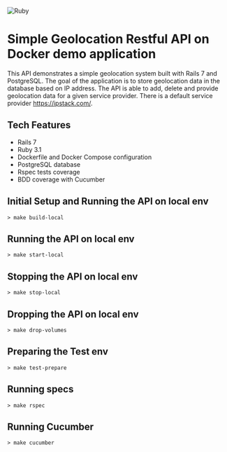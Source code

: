 ![Ruby](https://github.com/ryanwi/rails7-on-docker/workflows/Ruby/badge.svg)

# Simple Geolocation Restful API on Docker demo application

This API demonstrates a simple geolocation system built with Rails 7 and PostgreSQL. The goal of the application is 
to store geolocation data in the database based on IP address. The API is able to add, delete and provide geolocation data
for a given service provider. There is a default service provider https://ipstack.com/. 

## Tech Features

* Rails 7
* Ruby 3.1
* Dockerfile and Docker Compose configuration
* PostgreSQL database
* Rspec tests coverage
* BDD coverage with Cucumber

## Initial Setup and Running the API on local env

```
> make build-local
```

## Running the API on local env

```
> make start-local
```

## Stopping the API on local env

```
> make stop-local
```

## Dropping the API on local env

```
> make drop-volumes
```

## Preparing the Test env

```
> make test-prepare
```

## Running specs

```
> make rspec
```

## Running Cucumber

```
> make cucumber
```